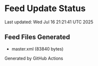# Feed Update Status
Last updated: Wed Jul 16 21:21:41 UTC 2025

## Feed Files Generated
- master.xml (83840 bytes)

Generated by GitHub Actions
